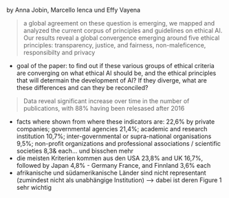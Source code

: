 by Anna Jobin, Marcello Ienca und Effy Vayena


> a global agreement on these question is emerging, we mapped and analyzed the current corpus of principles and guidelines on ethical AI. Our results reveal a global convergence emerging around five ethical principles: transparency, justice, and fairness, non-maleficence, responsibilty and privacy

- goal of the paper: to find out if these various groups of ethical criteria are converging on what ethical AI should be, and the ethical principles that will determain the development of AI? If they diverge, what are these differences and can they be reconciled?

> Data reveal significant increase over time in the number of publications, with 88% having been relesased after 2016
- facts where shown from where these indicators are: 22,6% by private companies; governmental agencies 21,4%; academic and research institution 10,7%; inter-governmental or supra-national organisations 9,5%; non-profit organizations and professional associations / scientific societies 8,3& each... und bisschen mehr
- die meisten Kriterien kommen aus den USA 23,8% and UK 16,7%, followed by Japan 4,8% - Germany France, and Finnland 3,6% each 
- afrikanische und südamerikanische Länder sind nicht representant (zumindest nicht als unabhängige Institution)
--> dabei ist deren Figure 1 sehr wichtig